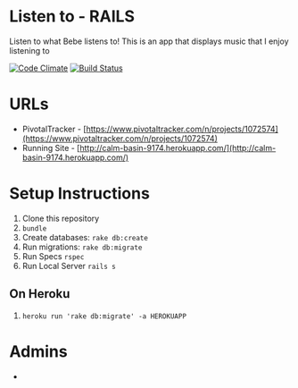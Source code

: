 Listen to - RAILS
======================================
Listen to what Bebe listens to! This is an app that displays music that I enjoy listening to

[![Code Climate](https://codeclimate.com/github/bebepeng/listen_to.png)](https://codeclimate.com/github/bebepeng/listen_to)
[![Build Status](https://travis-ci.org/bebepeng/listen_to.svg?branch=master)](https://travis-ci.org/bebepeng/listen_to)


URLs
====
* PivotalTracker - [https://www.pivotaltracker.com/n/projects/1072574](https://www.pivotaltracker.com/n/projects/1072574)
* Running Site - [http://calm-basin-9174.herokuapp.com/](http://calm-basin-9174.herokuapp.com/)


Setup Instructions
==================
1. Clone this repository
1. `bundle`
1. Create databases: `rake db:create`
1. Run migrations: `rake db:migrate`
1. Run Specs `rspec`
1. Run Local Server `rails s`

On Heroku
---------
1. `heroku run 'rake db:migrate' -a HEROKUAPP`

Admins
======
*
